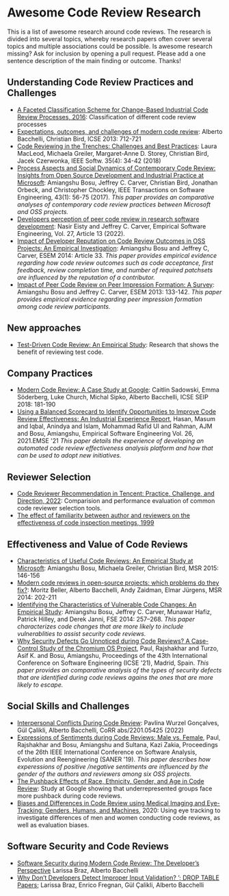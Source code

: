 # Awesome Code Review Research
This is a list of awesome research around code reviews. The research is divided into several topics, whereby research papers often cover several topics and multiple associations could be possible. 
Is awesome research missing? Ask for inclusion by opening a pull request. Please add a one sentence description of the main finding or outcome. Thanks!


## Understanding Code Review Practices and Challenges
- [A Faceted Classification Scheme for Change-Based
Industrial Code Review Processes, 2016](http://tobias-baum.de/rp/classification.pdf): Classification of different code review processes
- [Expectations, outcomes, and challenges of modern code review](https://sback.it/publications/icse2013.pdf): Alberto Bacchelli, Christian Bird, ICSE 2013: 712-721
- [Code Reviewing in the Trenches: Challenges and Best Practices](https://www.michaelagreiler.com/wp-content/uploads/2019/03/Code-Reviewing-in-the-Trenches-Understanding-Challenges-Best-Practices-and-Tool-Needs.pdf): Laura MacLeod, Michaela Greiler, Margaret-Anne D. Storey, Christian Bird, Jacek Czerwonka, IEEE Softw. 35(4): 34-42 (2018)
- [Process Aspects and Social Dynamics of Contemporary Code Review: Insights from Open Source Development and Industrial Practice at Microsoft](http://dx.doi.org/10.1109/TSE.2016.2576451): Amiangshu Bosu, Jeffrey C. Carver, Christian Bird, Jonathan Orbeck, and Christopher Chockley, IEEE Transactions on Software Engineering, 43(1): 56-75 (2017). _This paper provides an comparative analyses of contemporary code review practices between Microsoft and OSS projects._
- [Developers perception of peer code review in research software development](https://doi.org/10.1007/s10664-021-10053-x): Nasir Eisty and Jeffrey C. Carver, Empirical Software Engineering, Vol. 27, Article 13 (2022).
- [Impact of Developer Reputation on Code Review Outcomes in OSS Projects: An Empirical Investigation](https://doi.org/10.1145/2652524.2652544): Amiangshu Bosu and Jeffrey C, Carver, ESEM 2014: Article 33. _This paper provides empirical evidence regarding how code review outcomes such as code acceptance, first feedback, review completion time, and number of required patchsets are influenced by the reputation of a contributor._
- [Impact of Peer Code Review on Peer Impression Formation: A Survey](https://ieeexplore.ieee.org/document/6681346): Amiangshu Bosu and Jeffrey C. Carver, ESEM 2013: 133-142. _This paper provides empirical evidence regarding peer impression formation among code review participants._

## New approaches
- [Test-Driven Code Review: An Empirical Study](https://sback.it/publications/icse2019a.pdf): Research that shows the benefit of reviewing test code.

## Company Practices
- [Modern Code Review: A Case Study at Google](https://storage.googleapis.com/pub-tools-public-publication-data/pdf/80735342aebcbfc8af4878373f842c25323cb985.pdf): Caitlin Sadowski, Emma Söderberg, Luke Church, Michal Sipko, Alberto Bacchelli, ICSE SEIP 2018: 181-190
- [Using a Balanced Scorecard to Identify Opportunities to Improve Code Review Effectiveness: An Industrial Experience Report](https://arxiv.org/pdf/2101.10585.pdf), Hasan, Masum and Iqbal, Anindya and Islam, Mohammad Rafid Ul and Rahman, AJM and Bosu, Amiangshu, Empirical Software Engineering Vol. 26, 2021.EMSE '21
_This paper details the experience of developing an automated code review effectiveness analysis platform and how that can be used to adopt new initiatives._

## Reviewer Selection
- [Code Reviewer Recommendation in Tencent: Practice, Challenge, and Direction, 2022](https://xin-xia.github.io/publication/icse222.pdf): Comparision and performance evaluation of common code reviewer selection tools.
- [The effect of familiarity between author and reviewers on the effectiveness of code inspection meetings, 1999](https://www.proquest.com/openview/45a40e77be454b467ab4d058336a1a3b/1?pq-origsite=gscholar&cbl=18750&diss=y)

## Effectiveness and Value of Code Reviews
- [Characteristics of Useful Code Reviews: An Empirical Study at Microsoft](https://www.michaelagreiler.com/wp-content/uploads/2019/02/Characteristics-Of-Useful-Comments.pdf): Amiangshu Bosu, Michaela Greiler, Christian Bird, MSR 2015: 146-156
- [Modern code reviews in open-source projects: which problems do they fix?](https://azaidman.github.io/publications/bellerMSR2014.pdf): Moritz Beller, Alberto Bacchelli, Andy Zaidman, Elmar Jürgens, MSR 2014: 202-211
- [Identifying the Characteristics of Vulnerable Code Changes: An Empirical Study](https://doi.org/10.1145/2635868.26358800): Amiangshu Bosu, Jeffrey C. Carver, Munawar Hafiz, Patrick Hilley, and Derek Janni, FSE 2014: 257–268. _This paper characterizes code changes that are more likely to include vulnerablities to assist security code reviews._
- [Why Security Defects Go Unnoticed during Code Reviews? A Case-Control Study of the Chromium OS Project](https://amiangshu.com/papers/paul-ICSE-2021.pdf), Paul, Rajshakhar and Turzo, Asif K. and Bosu, Amiangshu, Proceedings of the 43th International Conference on Software Engineering (ICSE '21), Madrid, Spain. _This paper provides an comparative analysis of the types of security defects that are identified during code reviews agains the ones that are more likely to escape._



## Social Skills and Challenges
- [Interpersonal Conflicts During Code Review](https://arxiv.org/abs/2201.05425): Pavlína Wurzel Gonçalves, Gül Çalikli, Alberto Bacchelli, CoRR abs/2201.05425 (2022)
- [Expressions of Sentiments during Code Reviews: Male vs. Female](https://amiangshu.com/papers/SANER_Gender.pdf), Paul, Rajshakhar and Bosu, Amiangshu and Sultana, Kazi Zakia, Proceedings of the 26th IEEE International Conference on Software Analysis, Evolution and Reengineering (SANER '19). _This paper describes how experessions of positive /negative sentiments are influenced by the gender of the authors and reviewers among six OSS projects._
- [The Pushback Effects of Race, Ethnicity, Gender, and Age in Code Review](https://m-cacm.acm.org/magazines/2022/3/258909-the-pushback-effects-of-race-ethnicity-gender-and-age-in-code-review/fulltext): Study at Google showing that underrepresented groups face more pushback during code reviews.
- [Biases and Differences in Code Review using Medical Imaging and Eye-Tracking: Genders, Humans, and Machines](http://www-personal.umich.edu/~yhhy/index_files/bias_code_review_FSE20.pdf), 2020: Using eye tracking to investigate differences of men and women conducting code reviews, as well as evaluation biases.

## Software Security and Code Reviews
- [Software Security during Modern Code Review: The Developer’s Perspective](https://arxiv.org/pdf/2208.04261.pdf)
Larissa Braz, Alberto Bacchelli
- [Why Don’t Developers Detect Improper Input Validation? ’; DROP TABLE Papers;](https://arxiv.org/pdf/2102.06251.pdf) Larissa Braz, Enrico Fregnan, Gül Çalikli, Alberto Bacchelli
